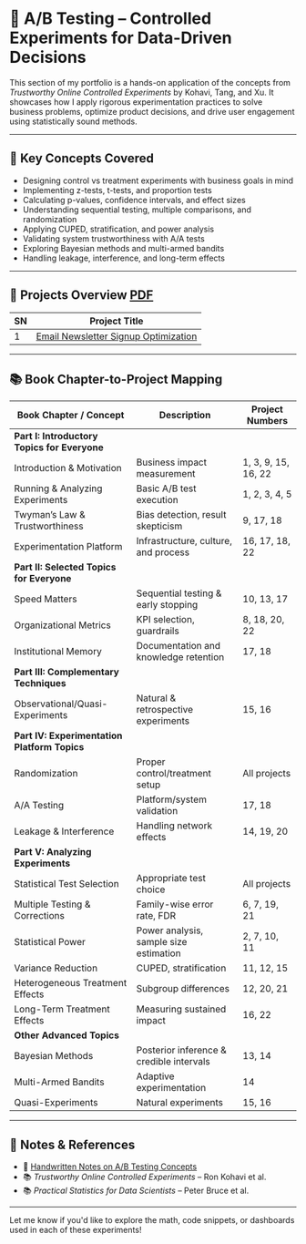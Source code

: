 # 🎯 A/B Testing – Controlled Experiments for Data-Driven Decisions

This section of my portfolio is a hands-on application of the concepts from *Trustworthy Online Controlled Experiments* by Kohavi, Tang, and Xu. It showcases how I apply rigorous experimentation practices to solve business problems, optimize product decisions, and drive user engagement using statistically sound methods.

---

## 🧪 Key Concepts Covered

- Designing control vs treatment experiments with business goals in mind
- Implementing z-tests, t-tests, and proportion tests
- Calculating p-values, confidence intervals, and effect sizes
- Understanding sequential testing, multiple comparisons, and randomization
- Applying CUPED, stratification, and power analysis
- Validating system trustworthiness with A/A tests
- Exploring Bayesian methods and multi-armed bandits
- Handling leakage, interference, and long-term effects

---

## 📁 Projects Overview **[PDF](#)**

| SN | Project Title                                                                 |
|----|--------------------------------------------------------------------------------|
| 1  | [ Email Newsletter Signup Optimization](https://github.com/DhawaDG/Email-Newsletter-Signup-Optimization)                          |


---

## 📚 Book Chapter-to-Project Mapping

| Book Chapter / Concept                          | Description                                      | Project Numbers           |
|--------------------------------------------------|--------------------------------------------------|---------------------------|
| **Part I: Introductory Topics for Everyone**     |                                                  |                           |
| Introduction & Motivation                        | Business impact measurement                      | 1, 3, 9, 15, 16, 22       |
| Running & Analyzing Experiments                  | Basic A/B test execution                         | 1, 2, 3, 4, 5             |
| Twyman’s Law & Trustworthiness                   | Bias detection, result skepticism                | 9, 17, 18                 |
| Experimentation Platform                         | Infrastructure, culture, and process             | 16, 17, 18, 22            |
| **Part II: Selected Topics for Everyone**        |                                                  |                           |
| Speed Matters                                     | Sequential testing & early stopping              | 10, 13, 17                |
| Organizational Metrics                           | KPI selection, guardrails                        | 8, 18, 20, 22             |
| Institutional Memory                             | Documentation and knowledge retention            | 17, 18                    |
| **Part III: Complementary Techniques**           |                                                  |                           |
| Observational/Quasi-Experiments                  | Natural & retrospective experiments              | 15, 16                    |
| **Part IV: Experimentation Platform Topics**     |                                                  |                           |
| Randomization                                     | Proper control/treatment setup                   | All projects              |
| A/A Testing                                       | Platform/system validation                       | 17, 18                    |
| Leakage & Interference                           | Handling network effects                         | 14, 19, 20                |
| **Part V: Analyzing Experiments**                |                                                  |                           |
| Statistical Test Selection                        | Appropriate test choice                          | All projects              |
| Multiple Testing & Corrections                   | Family-wise error rate, FDR                      | 6, 7, 19, 21              |
| Statistical Power                                | Power analysis, sample size estimation           | 2, 7, 10, 11              |
| Variance Reduction                               | CUPED, stratification                            | 11, 12, 15                |
| Heterogeneous Treatment Effects                  | Subgroup differences                             | 12, 20, 21                |
| Long-Term Treatment Effects                      | Measuring sustained impact                       | 16, 22                    |
| **Other Advanced Topics**                        |                                                  |                           |
| Bayesian Methods                                 | Posterior inference & credible intervals         | 13, 14                    |
| Multi-Armed Bandits                              | Adaptive experimentation                         | 14                        |
| Quasi-Experiments                                | Natural experiments                              | 15, 16                    |

---

## 📓 Notes & References

- 📄 [Handwritten Notes on A/B Testing Concepts](#)
- 📚 *Trustworthy Online Controlled Experiments* – Ron Kohavi et al.
- 📚 *Practical Statistics for Data Scientists* – Peter Bruce et al.

---

Let me know if you'd like to explore the math, code snippets, or dashboards used in each of these experiments!

